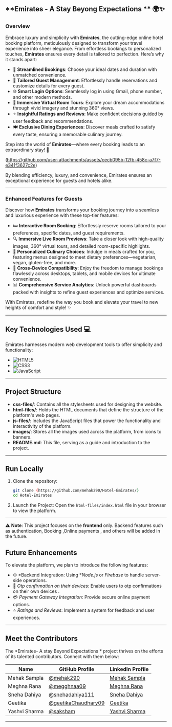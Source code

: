 
## **Emirates - A Stay Beyong Expectations ** 🌍✨


### **Overview**  
Embrace luxury and simplicity with **Emirates**, the cutting-edge online hotel booking platform, meticulously designed to transform your travel experience into sheer elegance. From effortless bookings to personalized touches, **Emirates** ensures every detail is tailored to perfection. Here’s why it stands apart:

- 📅 **Streamlined Bookings**: Choose your ideal dates and duration with unmatched convenience.  
- 👥 **Tailored Guest Management**: Effortlessly handle reservations and customize details for every guest.  
- 🌐 **Smart Login Options**: Seamlessly log in using Gmail, phone number, and other modern methods.  
- 🏨 **Immersive Virtual Room Tours**: Explore your dream accommodations through vivid imagery and stunning 360° views.  
- ⭐ **Insightful Ratings and Reviews**: Make confident decisions guided by user feedback and recommendations.  
- 🍽️ **Exclusive Dining Experiences**: Discover meals crafted to satisfy every taste, ensuring a memorable culinary journey.  

Step into the world of **Emirates**—where every booking leads to an extraordinary stay! 🌟  

(https://github.com/user-attachments/assets/cecb095b-12fb-458c-a7f7-e341f3627c2e)


By blending efficiency, luxury, and convenience, Emirates ensures an exceptional experience for guests and hotels alike.

---

### **Enhanced Features for Guests**

Discover how **Emirates** transforms your booking journey into a seamless and luxurious experience with these top-tier features:

- 🛏️ **Interactive Room Booking**: Effortlessly reserve rooms tailored to your preferences, specific dates, and guest requirements.  
- 🔍 **Immersive Live Room Previews**: Take a closer look with high-quality images, 360° virtual tours, and detailed room-specific highlights.  
- 🥗 **Personalized Culinary Choices**: Indulge in meals crafted for you, featuring menus designed to meet dietary preferences—vegetarian, vegan, gluten-free, and more.  
- 📱 **Cross-Device Compatibility**: Enjoy the freedom to manage bookings flawlessly across desktops, tablets, and mobile devices for ultimate convenience.  
- 📊 **Comprehensive Service Analytics**: Unlock powerful dashboards packed with insights to refine guest experiences and optimize services.   

With Emirates, redefine the way you book and elevate your travel to new heights of comfort and style! ✨  
  
---

## **Key Technologies Used** 💻  

Emirates harnesses modern web development tools to offer simplicity and functionality:  

- ![HTML5](https://img.shields.io/badge/HTML5-E34F26?style=for-the-badge&logo=html5&logoColor=white)  
- ![CSS3](https://img.shields.io/badge/CSS3-1572B6?style=for-the-badge&logo=css3&logoColor=white)  
- ![JavaScript](https://img.shields.io/badge/JavaScript-F7DF1E?style=for-the-badge&logo=javascript&logoColor=black)
---

## Project Structure

- **css-files/**: Contains all the stylesheets used for designing the website.  
- **html-files/**: Holds the HTML documents that define the structure of the platform's web pages.  
- **js-files/**: Includes the JavaScript files that power the functionality and interactivity of the platform.  
- **images/**: Stores all the images used across the platform, from icons to banners.  
- **README.md**: This file, serving as a guide and introduction to the project.

---

## Run Locally

1. Clone the repository:  
   ```bash
   git clone (https://github.com/mehak290/Hotel-Emirates/)
   cd Hotel-Emirates
   
2. Launch the Project:
   Open the `html-files/index.html` file in your browser to view the platform.

---

⚠️ **Note**: This project focuses on the **frontend** only. Backend features such as authentication, Booking ,Online payments , and others will be added in the future.

## Future Enhancements

To elevate the platform, we plan to introduce the following features:

- ⚙ *Backend Integration: Using **Node.js* or *Firebase* to handle server-side operations.
- 🛒 *Otp confirmation on their devices*: Enable users to otp confirmations on their own devices .
- 💳 *Payment Gateway Integration*: Provide secure online payment options.
- ⭐ *Ratings and Reviews*: Implement a system for feedback and user experiences.

---

## Meet the Contributors

The *Emirates- A stay Beyond Expectations * project thrives on the efforts of its talented contributors. Connect with them below:

| Name                | GitHub Profile                     | LinkedIn Profile      |
|---------------------|-------------------------------------|-----------------------|
| Mehak Sampla        | [@mehak290](https://github.com/mehak290) | [Mehak Sampla]([https://www.linkedin.com/in/mehak-sampla-57bbb5331utm_source=share&utm_campaign=share_via&utm_content=profile&utm_medium=ios_app]) |
| Meghna Rana         | [@megghnaa09](https://github.com/megghnaa09) | [Meghna Rana]([https://www.linkedin.com/in/meghna-rana-98262030a?utm_source=share&utm_campaign=share_via&utm_content=profile&utm_medium=ios_app]) |
| Sneha Dahiya        | [@snehadahiya111](https://github.com/snehadahiya111) | [Sneha Dahiya]([https://www.linkedin.com/in/sneha-dahiya-76a164353?utm_source=share&utm_campaign=share_via&utm_content=profile&utm_medium=android_app]) |
| Geetika             | [@geetikaChaudhary09](https://github.com/geetikaChaudhary09) | [Geetika]([(https://www.linkedin.com/in/geetika-chaudhary-8a2423324?utm_source=share&utm_campaign=share_via&utm_content=profile&utm_medium=android_app])) |
| Yashvi Sharma      | [@saksham](https://github.com/YashviSharmaa) | [Yashvi Sharma]([https://www.linkedin.com/in/yashvi-sharma-396123325?utm_source=share&utm_campaign=share_via&utm_content=profile&utm_medium=android_app]) |

---


